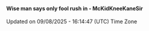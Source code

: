 #### Wise man says only fool rush in - McKidKneeKaneSir
Updated on 09/08/2025 - 16:14:47 (UTC) Time Zone
